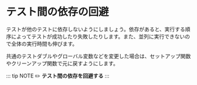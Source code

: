 # テスト間の依存の回避

テストが他のテストに依存しないようにしましょう。依存があると、実行する順序によってテストが成功したり失敗したりします。また、並列に実行できないので全体の実行時間も伸びます。

共通のテストダブルやグローバル変数などを変更した場合は、セットアップ関数やクリーンアップ関数で元に戻すようにします。

::: tip NOTE
:pencil2: **テスト間の依存を回避する**
:::

